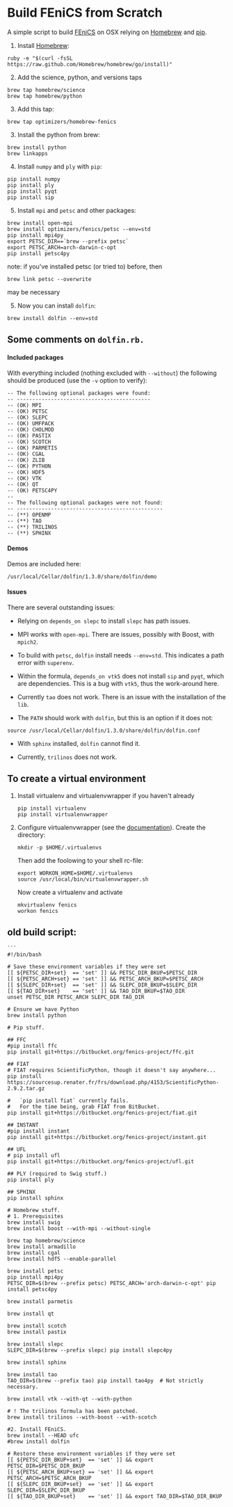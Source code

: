 # Build FEniCS from Scratch

A simple script to build [FEniCS](http://fenicsproject.org) on OSX relying on [Homebrew](http://brew.sh) and [pip](http://www.pip-installer.org).


1. Install [Homebrew](http://brew.sh):

  ```
  ruby -e "$(curl -fsSL https://raw.github.com/Homebrew/homebrew/go/install)"
  ```
2. Add the science, python, and versions taps

  ```
  brew tap homebrew/science
  brew tap homebrew/python
  ```

3. Add this tap:

  ```
  brew tap optimizers/homebrew-fenics
  ```

3. Install the python from brew:

  ```
  brew install python
  brew linkapps
  ```

4. Install `numpy` and `ply` with `pip`:

  ```
  pip install numpy
  pip install ply
  pip install pyqt
  pip install sip
  ```
5. Install `mpi` and `petsc` and other packages:
  ```
  brew install open-mpi
  brew install optimizers/fenics/petsc --env=std
  pip install mpi4py
  export PETSC_DIR==`brew --prefix petsc`
  export PETSC_ARCH=arch-darwin-c-opt
  pip install petsc4py
  ```

  note: if you've installed petsc (or tried to) before, then
  ```
  brew link petsc --overwrite
  ```
  may be necessary

5. Now you can install `dolfin`:
  ```
  brew install dolfin --env=std
  ```

## Some comments on `dolfin.rb.`

#### Included packages

With everything included (nothing excluded with `--without`) the following should be produced (use the `-v` option to verify):
```no-highlight
-- The following optional packages were found:
-- -------------------------------------------
-- (OK) MPI
-- (OK) PETSC
-- (OK) SLEPC
-- (OK) UMFPACK
-- (OK) CHOLMOD
-- (OK) PASTIX
-- (OK) SCOTCH
-- (OK) PARMETIS
-- (OK) CGAL
-- (OK) ZLIB
-- (OK) PYTHON
-- (OK) HDF5
-- (OK) VTK
-- (OK) QT
-- (OK) PETSC4PY
--
-- The following optional packages were not found:
-- -----------------------------------------------
-- (**) OPENMP
-- (**) TAO
-- (**) TRILINOS
-- (**) SPHINX
```
#### Demos

Demos are included here:
```
/usr/local/Cellar/dolfin/1.3.0/share/dolfin/demo
```

#### Issues

There are several outstanding issues:

- Relying on `depends_on slepc` to install `slepc` has path issues.

- MPI works with `open-mpi`.  There are issues, possibly with Boost, with `mpich2`.

- To build with `petsc`, `dolfin` install needs `--env=std`.  This indicates a path error with `superenv`.

- Within the formula, `depends_on vtk5` does not install `sip` and `pyqt`, which are dependencies.  This is a bug with `vtk5`, thus the work-around here.

- Currently `tao` does not work.  There is an issue with the installation of the `lib`.

- The `PATH` should work with `dolfin`, but this is an option if it does not:
```
source /usr/local/Cellar/dolfin/1.3.0/share/dolfin/dolfin.conf
```

- With `sphinx` installed, `dolfin` cannot find it.

- Currently, `trilinos` does not work.

## To create a virtual environment

1. Install virtualenv and virtualenvwrapper if you haven't already
    ```
    pip install virtualenv
    pip install virtualenvwrapper
    ```
2. Configure virtualenvwrapper (see the [documentation](http://virtualenvwrapper.readthedocs.org/en/latest/)).
    Create the directory:
    ```
    mkdir -p $HOME/.virtualenvs
    ```
    Then add the foolowing to your shell rc-file:
    ```
    export WORKON_HOME=$HOME/.virtualenvs
    source /usr/local/bin/virtualenvwrapper.sh
    ```
    Now create a virtualenv and activate
    ```
    mkvirtualenv fenics
    workon fenics
    ```

## old build script:

    ```
    #!/bin/bash

    # Save these environment variables if they were set
    [[ ${PETSC_DIR+set}  == 'set' ]] && PETSC_DIR_BKUP=$PETSC_DIR
    [[ ${PETSC_ARCH+set} == 'set' ]] && PETSC_ARCH_BKUP=$PETSC_ARCH
    [[ ${SLEPC_DIR+set}  == 'set' ]] && SLEPC_DIR_BKUP=$SLEPC_DIR
    [[ ${TAO_DIR+set}    == 'set' ]] && TAO_DIR_BKUP=$TAO_DIR
    unset PETSC_DIR PETSC_ARCH SLEPC_DIR TAO_DIR

    # Ensure we have Python
    brew install python

    # Pip stuff.

    ## FFC
    #pip install ffc
    pip install git+https://bitbucket.org/fenics-project/ffc.git

    ## FIAT
    # FIAT requires ScientificPython, though it doesn't say anywhere...
    pip install https://sourcesup.renater.fr/frs/download.php/4153/ScientificPython-2.9.2.tar.gz

    #   `pip install fiat` currently fails.
    #   For the time being, grab FIAT from BitBucket.
    pip install git+https://bitbucket.org/fenics-project/fiat.git

    ## INSTANT
    #pip install instant
    pip install git+https://bitbucket.org/fenics-project/instant.git

    ## UFL
    # pip install ufl
    pip install git+https://bitbucket.org/fenics-project/ufl.git

    ## PLY (required to Swig stuff.)
    pip install ply

    ## SPHINX
    pip install sphinx

    # Homebrew stuff.
    # 1. Prerequisites
    brew install swig
    brew install boost --with-mpi --without-single

    brew tap homebrew/science
    brew install armadillo
    brew install cgal
    brew install hdf5 --enable-parallel

    brew install petsc
    pip install mpi4py
    PETSC_DIR=$(brew --prefix petsc) PETSC_ARCH='arch-darwin-c-opt' pip install petsc4py

    brew install parmetis

    brew install qt

    brew install scotch
    brew install pastix

    brew install slepc
    SLEPC_DIR=$(brew --prefix slepc) pip install slepc4py

    brew install sphinx

    brew install tao
    TAO_DIR=$(brew --prefix tao) pip install tao4py  # Not strictly necessary.

    brew install vtk --with-qt --with-python

    # ! The trilinos formula has been patched.
    brew install trilinos --with-boost --with-scotch

    #2. Install FEniCS.
    brew install --HEAD ufc
    #brew install dolfin

    # Restore these environment variables if they were set
    [[ ${PETSC_DIR_BKUP+set}  == 'set' ]] && export PETSC_DIR=$PETSC_DIR_BKUP
    [[ ${PETSC_ARCH_BKUP+set} == 'set' ]] && export PETSC_ARCH=$PETSC_ARCH_BKUP
    [[ ${SLEPC_DIR_BKUP+set}  == 'set' ]] && export SLEPC_DIR=$SLEPC_DIR_BKUP
    [[ ${TAO_DIR_BKUP+set}    == 'set' ]] && export TAO_DIR=$TAO_DIR_BKUP
  ```
